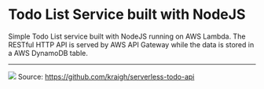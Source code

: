 
# Todo List Service built with NodeJS

Simple Todo List service built with NodeJS running on AWS Lambda.
The RESTful HTTP API is served by AWS API Gateway while the data is stored in a AWS DynamoDB table.

---

![](https://github.com/kraigh/serverless-todo-api/blob/master/images/sls_todo_architecture.png)
Source: https://github.com/kraigh/serverless-todo-api
